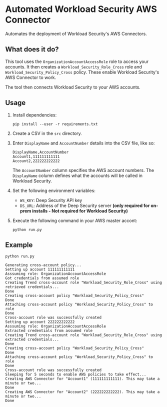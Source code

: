 # Automated Workload Security AWS Connector

Automates the deployment of Workload Security's AWS Connectors.  

## What does it do?

This tool uses the `OrganizationAccountAccessRole` role to access your accounts. It then creates a `Workload_Security_Role_Cross` role and `Workload_Security_Policy_Cross` policy. These enable Workload Security's AWS Connector to work.

The tool then connects Workload Security to your AWS accounts. 


## Usage

1. Install dependencies:
   
   ```
   pip install --user -r requirements.txt
   ```

2. Create a CSV in the `src` directory. 
3. Enter `DisplayName` and `AccountNumber` details into the CSV file, like so:

    ```
    DisplayName,AccountNumber
    Account1,111111111111
    Account2,222222222222
    ```
    The `AccountNumber` column specifies the AWS account numbers. The `DisplayName` column defines what the accounts will be called in Workload Security.

4. Set the following environment variables:
   * `WS_KEY`: Deep Security API key
   *  `DS_URL`: Address of the Deep Security server **(only required for on-prem installs - Not required for Workload Security)**

5. Execute the following command in your AWS master accont:

   ```
   python run.py 
   ```

## Example

```
python run.py

Generating cross-account policy...
Setting up account 111111111111
Asssuming role: OrganizationAccountAccessRole
Got credentials from assumed role
Creating Trend cross-account role "Workload_Security_Role_Cross" using retrieved credentials...
Done
Creating cross-account policy "Workload_Security_Policy_Cross"
Done
Attaching cross-account policy "Workload_Security_Policy_Cross" to role
Done
Cross-account role was successfully created
Setting up account 222222222222
Asssuming role: OrganizationAccountAccessRole
Extracted credentials from assumed role
Creating Trend cross-account role "Workload_Security_Role_Cross" using extracted credentials...
Done
Creating cross-account policy "Workload_Security_Policy_Cross"
Done
Attaching cross-account policy "Workload_Security_Policy_Cross" to role
Done
Cross-account role was successfully created
Sleeping for 5 seconds to enable AWS policies to take effect...
Creating AWS Connector for "Account1" (111111111111). This may take a minute or two...
Done
Creating AWS Connector for "Account2" (222222222222). This may take a minute or two...
Done
```